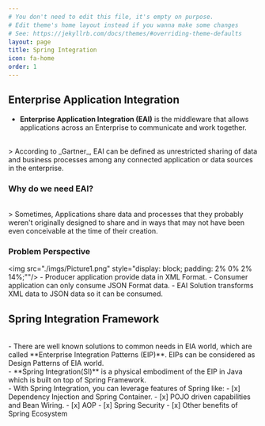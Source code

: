 ```yaml
---
# You don't need to edit this file, it's empty on purpose.
# Edit theme's home layout instead if you wanna make some changes
# See: https://jekyllrb.com/docs/themes/#overriding-theme-defaults
layout: page
title: Spring Integration
icon: fa-home
order: 1
---
```


## Enterprise Application Integration

- **Enterprise Application Integration (EAI)** is the middleware that allows applications across an Enterprise to communicate and work together.
<br>
> According to _Gartner_, EAI can be defined as unrestricted sharing of data and business processes among any connected application or data sources in the enterprise.
<br>

### Why do we need EAI?
<br>
> Sometimes, Applications share data and processes that they probably weren't originally designed to share and in ways that may not have been even conceivable at the time of their creation.
<br>  

### Problem Perspective
<img src="./imgs/Picture1.png" style="display: block; padding: 2% 0% 2% 14%;""/>
	- Producer application provide data in XML Format.
	- Consumer application can only consume JSON Format data.
	- EAI Solution transforms XML data to JSON data so it can be consumed.
  
## Spring Integration Framework
  
<br>  
- There are well known solutions to common needs in EIA world, which are called **Enterprise Integration Patterns (EIP)**. EIPs can be considered as Design Patterns of EIA world.

<br>
- **Spring Integration(SI)** is a physical embodiment of the EIP in Java which is built on top of Spring Framework.

<br>
- With Spring Integration, you can leverage features of Spring like:
	- [x] Dependency Injection and Spring Container.
	- [x] POJO driven capabilities and Bean Wiring.
	- [x] AOP
	- [x] Spring Security
	- [x] Other benefits of Spring Ecosystem